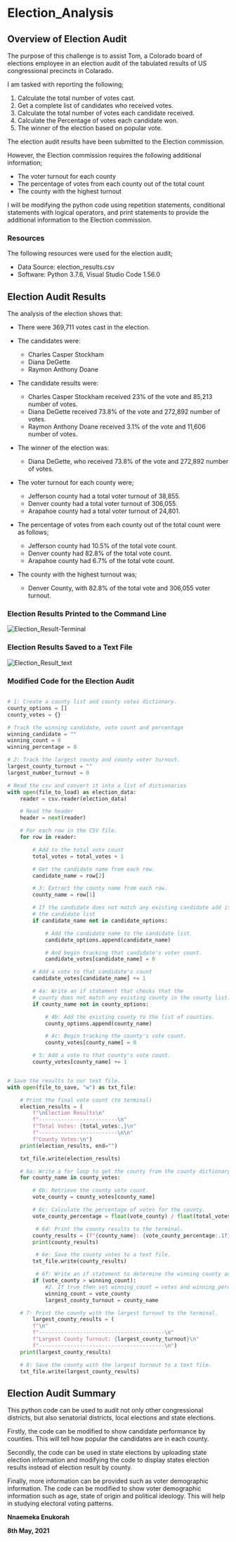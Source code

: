 # Election_Analysis

## Overview of Election Audit

The purpose of this challenge is to assist Tom, a Colorado board of elections employee in an election audit of the tabulated results of US congressional precincts in Colarado.

I am tasked with reporting the following;

1. Calculate the total number of votes cast.
2. Get a complete list of candidates who received votes.
3. Calculate the total number of votes each candidate received.
4. Calculate the Percentage of votes each candidate won.
5. The winner of the election based on popular vote.

The election audit results have been submitted to the Election commission. 

However, the Election commission requires the following additional information;

* The voter turnout for each county
* The percentage of votes from each county out of the total count
* The county with the highest turnout

I will be modifying the python code using repetition statements, conditional statements with logical operators, and print statements to 
provide the additional information to the Election commission.

### Resources

The following resources were used for the election audit;

* Data Source: election_results.csv
* Software: Python 3.7.6, Visual Studio Code 1.56.0

## Election Audit Results

The analysis of the election shows that:

* There were 369,711 votes cast in the election.

* The candidates were:

  * Charles Casper Stockham
  * Diana DeGette
  * Raymon Anthony Doane

* The candidate results were:

  * Charles Casper Stockham received 23% of the vote and 85,213 number of votes.
  * Diana DeGette received 73.8% of the vote and 272,892 number of votes.
  * Raymon Anthony Doane received 3.1% of the vote and 11,606 number of votes.

* The winner of the election was:

  * Diana DeGette, who received 73.8% of the vote and 272,892 number of votes.

* The voter turnout for each county were;

  * Jefferson county had a total voter turnout of 38,855.
  * Denver county had a total voter turnout of 306,055.
  * Arapahoe county had a total voter turnout of 24,801.

* The percentage of votes from each county out of the total count were as follows;

  * Jefferson county had 10.5% of the total vote count.
  * Denver county had 82.8% of the total vote count.
  * Arapahoe county had 6.7% of the total vote count.

* The county with the highest turnout was;

  * Denver County, with 82.8% of the total vote and 306,055 voter turnout.

### Election Results Printed to the Command Line

![Election_Result-Terminal](https://user-images.githubusercontent.com/81701640/117550066-19919700-b00c-11eb-942a-c9f152ccb279.png)

### Election Results Saved to a Text File

![Election_Result_text](https://user-images.githubusercontent.com/81701640/117550190-eef40e00-b00c-11eb-86ce-96eea0f31165.png)

### Modified Code for the Election Audit

```python

# 1: Create a county list and county votes dictionary.
county_options = []
county_votes = {}

# Track the winning candidate, vote count and percentage
winning_candidate = ""
winning_count = 0
winning_percentage = 0

# 2: Track the largest county and county voter turnout.
largest_county_turnout = ""
largest_number_turnout = 0

# Read the csv and convert it into a list of dictionaries
with open(file_to_load) as election_data:
    reader = csv.reader(election_data)

    # Read the header
    header = next(reader)

    # For each row in the CSV file.
    for row in reader:

        # Add to the total vote count
        total_votes = total_votes + 1

        # Get the candidate name from each row.
        candidate_name = row[2]

        # 3: Extract the county name from each row.
        county_name = row[1]

        # If the candidate does not match any existing candidate add it to
        # the candidate list
        if candidate_name not in candidate_options:

            # Add the candidate name to the candidate list.
            candidate_options.append(candidate_name)

            # And begin tracking that candidate's voter count.
            candidate_votes[candidate_name] = 0

        # Add a vote to that candidate's count
        candidate_votes[candidate_name] += 1

        # 4a: Write an if statement that checks that the
        # county does not match any existing county in the county list.
        if county_name not in county_options:

            # 4b: Add the existing county to the list of counties.
            county_options.append(county_name)

            # 4c: Begin tracking the county's vote count.
            county_votes[county_name] = 0

        # 5: Add a vote to that county's vote count.
        county_votes[county_name] += 1


# Save the results to our text file.
with open(file_to_save, "w") as txt_file:

    # Print the final vote count (to terminal)
    election_results = (
        f"\nElection Results\n"
        f"-------------------------\n"
        f"Total Votes: {total_votes:,}\n"
        f"-------------------------\n\n"
        f"County Votes:\n")
    print(election_results, end="")

    txt_file.write(election_results)

    # 6a: Write a for loop to get the county from the county dictionary.
    for county_name in county_votes:

        # 6b: Retrieve the county vote count.
        vote_county = county_votes[county_name]

        # 6c: Calculate the percentage of votes for the county.
        vote_county_percentage = float(vote_county) / float(total_votes) * 100

         # 6d: Print the county results to the terminal.
        county_results = (f"{county_name}: {vote_county_percentage:.1f}% ({vote_county:,})\n")
        print(county_results)

         # 6e: Save the county votes to a text file.
        txt_file.write(county_results)

         # 6f: Write an if statement to determine the winning county and get its vote count.
        if (vote_county > winning_count):
            #2. If true then set winning_count = votes and winning_percent = vote_percentage
            winning_count = vote_county
            largest_county_turnout = county_name

    # 7: Print the county with the largest turnout to the terminal.
        largest_county_results = (
        f"\n"
        f"----------------------------------------\n"
        f"Largest County Turnout: {largest_county_turnout}\n"
        f"----------------------------------------\n")
    print(largest_county_results)

    # 8: Save the county with the largest turnout to a text file.
    txt_file.write(largest_county_results)

```

## Election Audit Summary

This python code can be used to audit not only other congressional districts, but also senatorial districts, local elections and state
elections.

Firstly, the code can be modified to show candidate performance by counties. This will tell how popular the candidates are in each county.

Secondly, the code can be used in state elections by uploading state election information and modifying the code to display states election results 
instead of election result by county.

Finally, more information can be provided such as voter demographic information. The code can be modified to show voter demographic information 
such as age, state of origin and political ideology. This will help in studying electoral voting patterns.

**Nnaemeka Enukorah**

**8th May, 2021**


